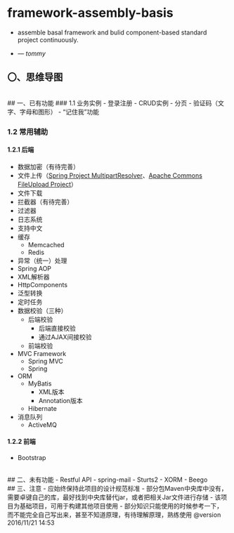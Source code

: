 # framework-assembly-basis
- assemble basal framework and bulid component-based standard project continuously.

- *— tommy*

## 〇、思维导图

<br>
## 一、已有功能
### 1.1 业务实例
- 登录注册
- CRUD实例
- 分页
- 验证码（文字、字母和图形）
- “记住我”功能

### 1.2 常用辅助
#### 1.2.1 后端
- 数据加密（有待完善）
- 文件上传（[Spring Project MultipartResolver][1]、[Apache Commons FileUpload Project][2]）
- 文件下载
- 拦截器（有待完善）
- 过滤器
- 日志系统
- 支持中文
- 缓存
	- Memcached
	- Redis
- 异常（统一）处理
- Spring AOP
- XML解析器
- HttpComponents
- 泛型<T>转换
- 定时任务 
- 数据校验（三种）
	- 后端校验
		- 后端直接校验
		- 通过AJAX间接校验
	- 前端校验
- MVC Framework
	- Spring MVC
	- Spring
-  ORM
	- MyBatis
		- XML版本
		- Annotation版本
	- Hibernate
- 消息队列
	- ActiveMQ

#### 1.2.2 前端
- Bootstrap

<br>
## 二、未有功能
- Restful API
- spring-mail
- Sturts2
- XORM
- Beego

<br>
## 三、注意
- 应始终保持此项目的设计规范标准
- 部分包Maven中央库中没有，需要卓键自己的库，最好找到中央库替代jar，或者把相关Jar文件进行存储
- 该项目为基础项目，可用于构建其他项目使用
- 部分知识只能使用的时候参考一下，而不能完全自己写出来，甚至不知道原理，有待理解原理，熟练使用 @version 2016/11/21 14:53

[1]: http://dakulaliu.iteye.com/blog/236235
[2]: http://www.cnblogs.com/xing901022/p/3855613.html